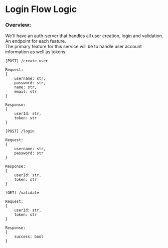 # Login Flow Logic

### Overview: 
We'll have an auth-server that handles all user creation, login and validation. An endpoint for each feature.<br>
The primary feature for this service will be to handle user account information as well as tokens:

```
[POST] /create-user

Request:
{
    username: str,
    password: str,
    name: str,
    email: str
}

Response:
{
    userId: str,
    token: str
}
```

```
[POST] /login

Request: 
{
    username: str,
    password: str
}

Response: 
{
    userId: str,
    token: str
}
```

```
[GET] /validate

Request: 
{
    userId: str,
    token: str
}

Response: 
{
    success: bool
}
```
